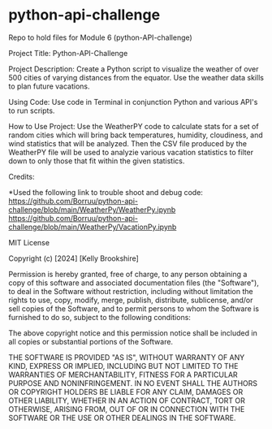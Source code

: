# python-api-challenge
Repo to hold files for Module 6 (python-API-challenge)

Project Title: Python-API-Challenge

Project Description: Create a Python script to visualize the weather of over 500 cities of varying distances from the equator. Use the weather data skills to plan future vacations.

Using Code: Use code in Terminal in conjunction Python and various API's to run scripts.

How to Use Project: Use the WeatherPY code to calculate stats for a set of random cities which will bring back temperatures, humidity, cloudiness, and wind statistics that will be analyzed. Then the CSV file produced by the WeatherPY file will be used to analyzie various vacation statistics to filter down to only those that fit within the given statistics.

Credits:

*Used the following link to trouble shoot and debug code:
https://github.com/Borruu/python-api-challenge/blob/main/WeatherPy/WeatherPy.ipynb
https://github.com/Borruu/python-api-challenge/blob/main/WeatherPy/VacationPy.ipynb

MIT License

Copyright (c) [2024] [Kelly Brookshire]

Permission is hereby granted, free of charge, to any person obtaining a copy
of this software and associated documentation files (the "Software"), to deal
in the Software without restriction, including without limitation the rights
to use, copy, modify, merge, publish, distribute, sublicense, and/or sell
copies of the Software, and to permit persons to whom the Software is
furnished to do so, subject to the following conditions:

The above copyright notice and this permission notice shall be included in all
copies or substantial portions of the Software.

THE SOFTWARE IS PROVIDED "AS IS", WITHOUT WARRANTY OF ANY KIND, EXPRESS OR
IMPLIED, INCLUDING BUT NOT LIMITED TO THE WARRANTIES OF MERCHANTABILITY,
FITNESS FOR A PARTICULAR PURPOSE AND NONINFRINGEMENT. IN NO EVENT SHALL THE
AUTHORS OR COPYRIGHT HOLDERS BE LIABLE FOR ANY CLAIM, DAMAGES OR OTHER
LIABILITY, WHETHER IN AN ACTION OF CONTRACT, TORT OR OTHERWISE, ARISING FROM,
OUT OF OR IN CONNECTION WITH THE SOFTWARE OR THE USE OR OTHER DEALINGS IN THE
SOFTWARE.
